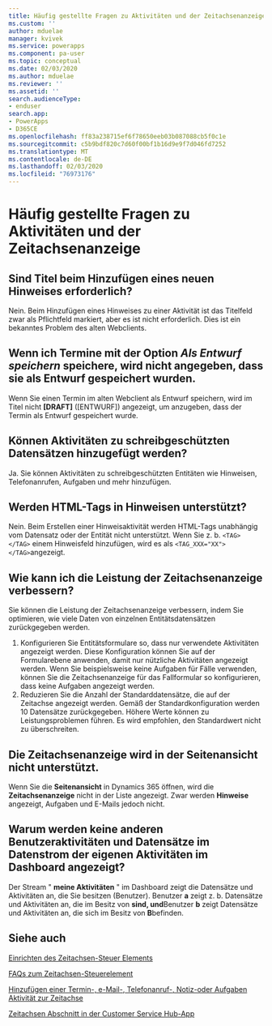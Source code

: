 ```yaml
---
title: Häufig gestellte Fragen zu Aktivitäten und der Zeitachsenanzeige | Microsoft-Dokumentation
ms.custom: ''
author: mduelae
manager: kvivek
ms.service: powerapps
ms.component: pa-user
ms.topic: conceptual
ms.date: 02/03/2020
ms.author: mduelae
ms.reviewer: ''
ms.assetid: ''
search.audienceType:
- enduser
search.app:
- PowerApps
- D365CE
ms.openlocfilehash: ff83a238715ef6f78650eeb03b087088cb5f0c1e
ms.sourcegitcommit: c5b9bdf820c7d60f00bf1b16d9e9f7d046fd7252
ms.translationtype: MT
ms.contentlocale: de-DE
ms.lasthandoff: 02/03/2020
ms.locfileid: "76973176"
---
```

# <a name="frequently-asked-questions-about-activities-and-the-timeline-wall"></a>Häufig gestellte Fragen zu Aktivitäten und der Zeitachsenanzeige  

## <a name="is-a-title-required-when-adding-a-new-note"></a>Sind Titel beim Hinzufügen eines neuen Hinweises erforderlich?

Nein. Beim Hinzufügen eines Hinweises zu einer Aktivität ist das Titelfeld zwar als Pflichtfeld markiert, aber es ist nicht erforderlich. Dies ist ein bekanntes Problem des alten Webclients.

## <a name="for-an-appointment-when-i-choose-the-option-to-save-as-draft-it-doesnt-show-that-the-appointment-has-been-saved-as-a-draft"></a>Wenn ich Termine mit der Option *Als Entwurf speichern* speichere, wird nicht angegeben, dass sie als Entwurf gespeichert wurden.

Wenn Sie einen Termin im alten Webclient als Entwurf speichern, wird im Titel nicht **[DRAFT]** ([ENTWURF]) angezeigt, um anzugeben, dass der Termin als Entwurf gespeichert wurde.

## <a name="can-i-add-activities-to-read-only-records"></a>Können Aktivitäten zu schreibgeschützten Datensätzen hinzugefügt werden?

Ja. Sie können Aktivitäten zu schreibgeschützten Entitäten wie Hinweisen, Telefonanrufen, Aufgaben und mehr hinzufügen. 

## <a name="are-html-tags-supported-in-notes"></a>Werden HTML-Tags in **Hinweisen** unterstützt?

Nein. Beim Erstellen einer Hinweisaktivität werden HTML-Tags unabhängig vom Datensatz oder der Entität nicht unterstützt. Wenn Sie z. b. `<TAG> </TAG>` einem Hinweisfeld hinzufügen, wird es als `<TAG_XXX="XX"> </TAG>`angezeigt.

## <a name="how-can-i-improve-performance-on-timeline-wall"></a>Wie kann ich die Leistung der Zeitachsenanzeige verbessern?

Sie können die Leistung der Zeitachsenanzeige verbessern, indem Sie optimieren, wie viele Daten von einzelnen Entitätsdatensätzen zurückgegeben werden. 

1.  Konfigurieren Sie Entitätsformulare so, dass nur verwendete Aktivitäten angezeigt werden.  Diese Konfiguration können Sie auf der Formularebene anwenden, damit nur nützliche Aktivitäten angezeigt werden.  Wenn Sie beispielsweise keine Aufgaben für Fälle verwenden, können Sie die Zeitachsenanzeige für das Fallformular so konfigurieren, dass keine Aufgaben angezeigt werden.
2.  Reduzieren Sie die Anzahl der Standarddatensätze, die auf der Zeitachse angezeigt werden.  Gemäß der Standardkonfiguration werden 10 Datensätze zurückgegeben. Höhere Werte können zu Leistungsproblemen führen.  Es wird empfohlen, den Standardwert nicht zu überschreiten. 

## <a name="activity-wall-is-not-supported-in-print-preview"></a>Die Zeitachsenanzeige wird in der Seitenansicht nicht unterstützt.

Wenn Sie die **Seitenansicht** in Dynamics 365 öffnen, wird die **Zeitachsenanzeige** nicht in der Liste angezeigt. Zwar werden **Hinweise** angezeigt, Aufgaben und E-Mails jedoch nicht.

## <a name="why-i-cant-see-other-users-activities-and-records-in-the-my-activities-stream-in-the-dashboard"></a>Warum werden keine anderen Benutzeraktivitäten und Datensätze im Datenstrom der eigenen Aktivitäten im Dashboard angezeigt?

Der Stream " **meine Aktivitäten** " im Dashboard zeigt die Datensätze und Aktivitäten an, die Sie besitzen (Benutzer). Benutzer **a** zeigt z. b. Datensätze und Aktivitäten an, die im Besitz von **sind, und**Benutzer **b** zeigt Datensätze und Aktivitäten an, die sich im Besitz von **B**befinden.

## <a name="see-also"></a>Siehe auch

[Einrichten des Zeitachsen-Steuer Elements](../maker/model-driven-apps/set-up-timeline-control.md)

[FAQs zum Zeitachsen-Steuerelement](../maker/model-driven-apps/faqs-timeline-control.md)

[Hinzufügen einer Termin-, e-Mail-, Telefonanruf-, Notiz-oder Aufgaben Aktivität zur Zeitachse](add-activities.md)

[Zeitachsen Abschnitt in der Customer Service Hub-App](https://docs.microsoft.com/dynamics365/customer-service/customer-service-hub-user-guide-basics#timeline)